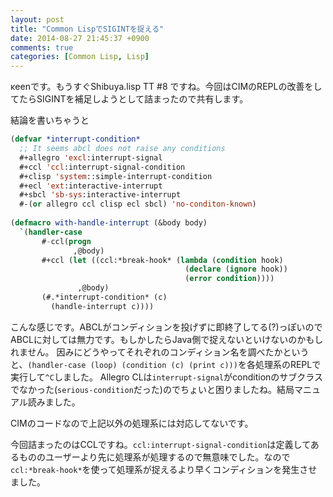 ```yaml
---
layout: post
title: "Common LispでSIGINTを捉える"
date: 2014-08-27 21:45:37 +0900
comments: true
categories: [Common Lisp, Lisp]
---
```

κeenです。もうすぐShibuya.lisp TT #8 ですね。今回はCIMのREPLの改善をしてたらSIGINTを補足しようとして詰まったので共有します。
<!-- more -->

結論を書いちゃうと

```lisp
(defvar *interrupt-condition*
  ;; It seems abcl does not raise any conditions
  #+allegro 'excl:interrupt-signal
  #+ccl 'ccl:interrupt-signal-condition
  #+clisp 'system::simple-interrupt-condition
  #+ecl 'ext:interactive-interrupt
  #+sbcl 'sb-sys:interactive-interrupt
  #-(or allegro ccl clisp ecl sbcl) 'no-conditon-known)
  
(defmacro with-handle-interrupt (&body body)
  `(handler-case
       #-ccl(progn
              ,@body)
       #+ccl (let ((ccl:*break-hook* (lambda (condition hook)
                                       (declare (ignore hook))
                                       (error condition))))
               ,@body)
       (#.*interrupt-condition* (c)
         (handle-interrupt c))))
```

こんな感じです。ABCLがコンディションを投げずに即終了してる(?)っぽいのでABCLに対しては無力です。もしかしたらJava側で捉えないといけないのかもしれません。
因みにどうやってそれぞれのコンディション名を調べたかというと、`(handler-case (loop) (condition (c) (print c)))`を各処理系のREPLで実行して`^C`しました。
Allegro CLは`interrupt-signal`がconditionのサブクラスでなかった(`serious-condition`だった)のでちょいと困りましたね。結局マニュアル読みました。

CIMのコードなので上記以外の処理系には対応してないです。

今回詰まったのはCCLですね。`ccl:interrupt-signal-condition`は定義してあるもののユーザーより先に処理系が処理するので無意味でした。なので`ccl:*break-hook*`を使って処理系が捉えるより早くコンディションを発生させました。
